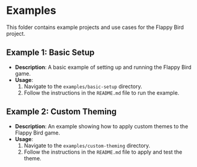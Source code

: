 # Examples

This folder contains example projects and use cases for the Flappy Bird project.

## Example 1: Basic Setup

- **Description**: A basic example of setting up and running the Flappy Bird game.
- **Usage**:
  1. Navigate to the `examples/basic-setup` directory.
  2. Follow the instructions in the `README.md` file to run the example.

## Example 2: Custom Theming

- **Description**: An example showing how to apply custom themes to the Flappy Bird game.
- **Usage**:
  1. Navigate to the `examples/custom-theming` directory.
  2. Follow the instructions in the `README.md` file to apply and test the theme.
